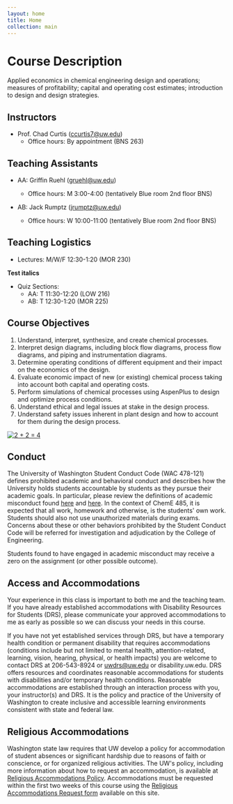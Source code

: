 ```yaml
---
layout: home
title: Home
collection: main
---
```


# Course Description

Applied economics in chemical engineering design and operations; measures of profitability; capital and operating cost estimates; introduction to design and design strategies.

## Instructors

- Prof. Chad Curtis (ccurtis7@uw.edu)
  * Office hours: By appointment (BNS 263)

## Teaching Assistants

- AA: Griffin Ruehl (gruehl@uw.edu)
  * Office hours: M 3:00-4:00 (tentatively Blue room 2nd floor BNS)

- AB: Jack Rumptz (jrumptz@uw.edu)
  * Office hours: W 10:00-11:00 (tentatively Blue room 2nd floor BNS)

## Teaching Logistics

- Lectures: M/W/F 12:30-1:20 (MOR 230)

**Test italics**

- Quiz Sections:
  * AA: T 11:30-12:20 (LOW 216)
  * AB: T 12:30-1:20 (MOR 225)

## Course Objectives

1. Understand, interpret, synthesize, and create chemical processes.
2. Interpret design diagrams, including block flow diagrams, process flow diagrams, and piping and instrumentation diagrams.
3. Determine operating conditions of different equipment and their impact on the economics of the design.
4. Evaluate economic impact of new (or existing) chemical process taking into account both capital and operating costs.
5. Perform simulations of chemical processes using AspenPlus to design and optimize process conditions.
6. Understand ethical and legal issues at stake in the design process.
7. Understand safety issues inherent in plant design and how to account for them during the design process.

<a href="https://www.codecogs.com/eqnedit.php?latex=2&space;&plus;&space;2&space;=&space;4" target="_blank"><img src="https://latex.codecogs.com/gif.latex?2&space;&plus;&space;2&space;=&space;4" title="2 + 2 = 4" /></a>

## Conduct

The University of Washington Student Conduct Code (WAC 478-121) defines prohibited academic and behavioral conduct and describes how the University holds students accountable by students as they pursue their academic goals. In particular, please review the definitions of academic misconduct found [here](http://www.washington.edu/admin/rules/policies/SGP/SPCH209.html#7) and [here](http://www.washington.edu/admin/rules/policies/SGP/SPCH210.html#7). In the context of ChemE 485, it is expected that all work, homework and otherwise, is the students' own work. Students should also not use unauthorized materials during exams. Concerns about these or other behaviors prohibited by the Student Conduct Code will be referred for investigation and adjudication by the College of Engineering.

Students found to have engaged in academic misconduct may receive a zero on the assignment (or other possible outcome).

## Access and Accommodations

Your experience in this class is important to both me and the teaching team. If you have already established accommodations with Disability Resources for Students (DRS), please communicate your approved accommodations to me as early as possible so we can discuss your needs in this course.

If you have not yet established services through DRS, but have a temporary health condition or permanent disability that requires accommodations (conditions include but not limited to mental health, attention-related, learning, vision, hearing, physical, or health impacts) you are welcome to contact DRS at 206-543-8924 or uwdrs@uw.edu or disability.uw.edu. DRS offers resources and coordinates reasonable accommodations for students with disabilities and/or temporary health conditions. Reasonable accommodations are established through an interaction process with you, your instructor(s) and DRS. It is the policy and practice of the University of Washington to create inclusive and accessible learning environments consistent with state and federal law.

## Religious Accommodations

Washington state law requires that UW develop a policy for accommodation of student absences or significant hardship due to reasons of faith or conscience, or for organized religious activities. The UW's policy, including more information about how to request an accommodation, is available at [Religious Accommodations Policy](https://registrar.washington.edu/staffandfaculty/religious-accommodations-policy/). Accommodations must be requested within the first two weeks of this course using the [Religious Accommodations Request form](https://registrar.washington.edu/students/religious-accommodations-request/) available on this site.

<div class="home">

</div>

